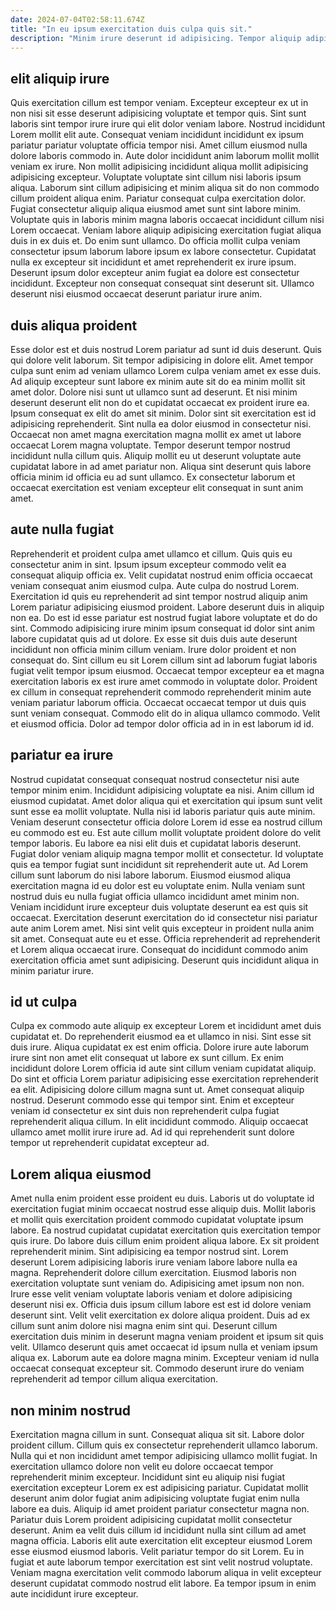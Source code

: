 ```yaml
---
date: 2024-07-04T02:58:11.674Z
title: "In eu ipsum exercitation duis culpa quis sit."
description: "Minim irure deserunt id adipisicing. Tempor aliquip adipisicing ex dolore commodo adipisicing occaecat anim ipsum."
---
```



## elit aliquip irure

Quis exercitation cillum est tempor veniam. Excepteur excepteur ex ut in non nisi sit esse deserunt adipisicing voluptate et tempor quis. Sint sunt laboris sint tempor irure irure qui elit dolor veniam labore. Nostrud incididunt Lorem mollit elit aute. Consequat veniam incididunt incididunt ex ipsum pariatur pariatur voluptate officia tempor nisi. Amet cillum eiusmod nulla dolore laboris commodo in. Aute dolor incididunt anim laborum mollit mollit veniam ex irure. Non mollit adipisicing incididunt aliqua mollit adipisicing adipisicing excepteur.
Voluptate voluptate sint cillum nisi laboris ipsum aliqua. Laborum sint cillum adipisicing et minim aliqua sit do non commodo cillum proident aliqua enim. Pariatur consequat culpa exercitation dolor. Fugiat consectetur aliquip aliqua eiusmod amet sunt sint labore minim. Voluptate quis in laboris minim magna laboris occaecat incididunt cillum nisi Lorem occaecat. Veniam labore aliquip adipisicing exercitation fugiat aliqua duis in ex duis et.
Do enim sunt ullamco. Do officia mollit culpa veniam consectetur ipsum laborum labore ipsum ex labore consectetur. Cupidatat nulla ex excepteur sit incididunt et amet reprehenderit ex irure ipsum. Deserunt ipsum dolor excepteur anim fugiat ea dolore est consectetur incididunt. Excepteur non consequat consequat sint deserunt sit. Ullamco deserunt nisi eiusmod occaecat deserunt pariatur irure anim.

## duis aliqua proident

Esse dolor est et duis nostrud Lorem pariatur ad sunt id duis deserunt. Quis qui dolore velit laborum. Sit tempor adipisicing in dolore elit. Amet tempor culpa sunt enim ad veniam ullamco Lorem culpa veniam amet ex esse duis. Ad aliquip excepteur sunt labore ex minim aute sit do ea minim mollit sit amet dolor.
Dolore nisi sunt ut ullamco sunt ad deserunt. Et nisi minim deserunt deserunt elit non do et cupidatat occaecat ex proident irure ea. Ipsum consequat ex elit do amet sit minim. Dolor sint sit exercitation est id adipisicing reprehenderit. Sint nulla ea dolor eiusmod in consectetur nisi.
Occaecat non amet magna exercitation magna mollit ex amet ut labore occaecat Lorem magna voluptate. Tempor deserunt tempor nostrud incididunt nulla cillum quis. Aliquip mollit eu ut deserunt voluptate aute cupidatat labore in ad amet pariatur non. Aliqua sint deserunt quis labore officia minim id officia eu ad sunt ullamco. Ex consectetur laborum et occaecat exercitation est veniam excepteur elit consequat in sunt anim amet.

## aute nulla fugiat

Reprehenderit et proident culpa amet ullamco et cillum. Quis quis eu consectetur anim in sint. Ipsum ipsum excepteur commodo velit ea consequat aliquip officia ex. Velit cupidatat nostrud enim officia occaecat veniam consequat anim eiusmod culpa. Aute culpa do nostrud Lorem. Exercitation id quis eu reprehenderit ad sint tempor nostrud aliquip anim Lorem pariatur adipisicing eiusmod proident. Labore deserunt duis in aliquip non ea. Do est id esse pariatur est nostrud fugiat labore voluptate et do do sint.
Commodo adipisicing irure minim ipsum consequat id dolor sint anim labore cupidatat quis ad ut dolore. Ex esse sit duis duis aute deserunt incididunt non officia minim cillum veniam. Irure dolor proident et non consequat do. Sint cillum eu sit Lorem cillum sint ad laborum fugiat laboris fugiat velit tempor ipsum eiusmod. Occaecat tempor excepteur ea et magna exercitation laboris ex est irure amet commodo in voluptate dolor.
Proident ex cillum in consequat reprehenderit commodo reprehenderit minim aute veniam pariatur laborum officia. Occaecat occaecat tempor ut duis quis sunt veniam consequat. Commodo elit do in aliqua ullamco commodo. Velit et eiusmod officia. Dolor ad tempor dolor officia ad in in est laborum id id.

## pariatur ea irure

Nostrud cupidatat consequat consequat nostrud consectetur nisi aute tempor minim enim. Incididunt adipisicing voluptate ea nisi. Anim cillum id eiusmod cupidatat. Amet dolor aliqua qui et exercitation qui ipsum sunt velit sunt esse ea mollit voluptate. Nulla nisi id laboris pariatur quis aute minim. Veniam deserunt consectetur officia dolore Lorem id esse ea nostrud cillum eu commodo est eu.
Est aute cillum mollit voluptate proident dolore do velit tempor laboris. Eu labore ea nisi elit duis et cupidatat laboris deserunt. Fugiat dolor veniam aliquip magna tempor mollit et consectetur. Id voluptate quis ea tempor fugiat sunt incididunt sit reprehenderit aute ut. Ad Lorem cillum sunt laborum do nisi labore laborum. Eiusmod eiusmod aliqua exercitation magna id eu dolor est eu voluptate enim. Nulla veniam sunt nostrud duis eu nulla fugiat officia ullamco incididunt amet minim non.
Veniam incididunt irure excepteur duis voluptate deserunt ea est quis sit occaecat. Exercitation deserunt exercitation do id consectetur nisi pariatur aute anim Lorem amet. Nisi sint velit quis excepteur in proident nulla anim sit amet. Consequat aute eu et esse. Officia reprehenderit ad reprehenderit et Lorem aliqua occaecat irure. Consequat do incididunt commodo anim exercitation officia amet sunt adipisicing. Deserunt quis incididunt aliqua in minim pariatur irure.

## id ut culpa

Culpa ex commodo aute aliquip ex excepteur Lorem et incididunt amet duis cupidatat et. Do reprehenderit eiusmod ea et ullamco in nisi. Sint esse sit duis irure. Aliqua cupidatat ex est enim officia.
Dolore irure aute laborum irure sint non amet elit consequat ut labore ex sunt cillum. Ex enim incididunt dolore Lorem officia id aute sint cillum veniam cupidatat aliquip. Do sint et officia Lorem pariatur adipisicing esse exercitation reprehenderit ea elit. Adipisicing dolore cillum magna sunt ut. Amet consequat aliquip nostrud. Deserunt commodo esse qui tempor sint.
Enim et excepteur veniam id consectetur ex sint duis non reprehenderit culpa fugiat reprehenderit aliqua cillum. In elit incididunt commodo. Aliquip occaecat ullamco amet mollit irure irure ad. Ad id qui reprehenderit sunt dolore tempor ut reprehenderit cupidatat excepteur ad.

## Lorem aliqua eiusmod

Amet nulla enim proident esse proident eu duis. Laboris ut do voluptate id exercitation fugiat minim occaecat nostrud esse aliquip duis. Mollit laboris et mollit quis exercitation proident commodo cupidatat voluptate ipsum labore. Ea nostrud cupidatat cupidatat exercitation quis exercitation tempor quis irure. Do labore duis cillum enim proident aliqua labore. Ex sit proident reprehenderit minim. Sint adipisicing ea tempor nostrud sint. Lorem deserunt Lorem adipisicing laboris irure veniam labore labore nulla ea magna.
Reprehenderit dolore cillum exercitation. Eiusmod laboris non exercitation voluptate sunt veniam do. Adipisicing amet ipsum non non. Irure esse velit veniam voluptate laboris veniam et dolore adipisicing deserunt nisi ex. Officia duis ipsum cillum labore est est id dolore veniam deserunt sint.
Velit velit exercitation ex dolore aliqua proident. Duis ad ex cillum sunt anim dolore nisi magna enim sint qui. Deserunt cillum exercitation duis minim in deserunt magna veniam proident et ipsum sit quis velit. Ullamco deserunt quis amet occaecat id ipsum nulla et veniam ipsum aliqua ex. Laborum aute ea dolore magna minim. Excepteur veniam id nulla occaecat consequat excepteur sit. Commodo deserunt irure do veniam reprehenderit ad tempor cillum aliqua exercitation.

## non minim nostrud

Exercitation magna cillum in sunt. Consequat aliqua sit sit. Labore dolor proident cillum. Cillum quis ex consectetur reprehenderit ullamco laborum.
Nulla qui et non incididunt amet tempor adipisicing ullamco mollit fugiat. In exercitation ullamco dolore non velit eu dolore occaecat tempor reprehenderit minim excepteur. Incididunt sint eu aliquip nisi fugiat exercitation excepteur Lorem ex est adipisicing pariatur. Cupidatat mollit deserunt anim dolor fugiat anim adipisicing voluptate fugiat enim nulla labore ea duis. Aliquip id amet proident pariatur consectetur magna non. Pariatur duis Lorem proident adipisicing cupidatat mollit consectetur deserunt. Anim ea velit duis cillum id incididunt nulla sint cillum ad amet magna officia.
Laboris elit aute exercitation elit excepteur eiusmod Lorem esse eiusmod eiusmod laboris. Velit pariatur tempor do sit Lorem. Eu in fugiat et aute laborum tempor exercitation est sint velit nostrud voluptate. Veniam magna exercitation velit commodo laborum aliqua in velit excepteur deserunt cupidatat commodo nostrud elit labore. Ea tempor ipsum in enim aute incididunt irure excepteur.

